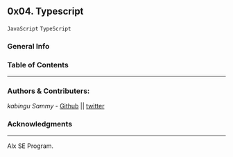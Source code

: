 ## 0x04. Typescript
`JavaScript` `TypeScript`

### General Info


### Table of Contents
***




### Authors & Contributers:
*kabingu Sammy* - [Github](https://github.com/kabingusam) || [twitter](https://twitter.com/Kabingusammy)

### Acknowledgments 
***
Alx SE Program.
